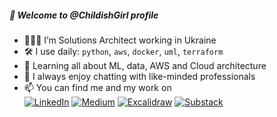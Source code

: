 #####  👋 Welcome to @ChildishGirl profile
- 👩🏻‍💻 I’m Solutions Architect working in Ukraine
- 🛠️ I use daily: `python`, `aws`, `docker`,  `uml`, `terraform`
- 🌱 Learning all about ML, data, AWS and Cloud architecture 
- 💞️ I always enjoy chatting with like-minded professionals
- 📫 You can find me and my work on <br/>
[![LinkedIn](https://img.shields.io/badge/linkedin-%230077B5.svg?style=for-the-badge&logo=linkedin&logoColor=white)](https://www.linkedin.com/in/annpastushko/) [![Medium](https://img.shields.io/badge/Medium-12100E?style=for-the-badge&logo=medium&logoColor=white)](https://medium.com/annpastushko) [![Excalidraw](https://img.shields.io/badge/Excalidraw-%2300C4CC.svg?color=black&style=for-the-badge&logo=data%3Aimage%2Fpng%3Bbase64%2CiVBORw0KGgoAAAANSUhEUgAAADIAAAAyCAAAAAA7VNdtAAAACXBIWXMAAC4jAAAuIwF4pT92AAACb0lEQVRIx5XWy0uUURjH8f6GaJ8RFLRsk7UzWrjLlYUbtVx2VdHSwfCGCXbRHO8aVGBRY5TgpTJDkshIU0zzhqbjbca5Oo7OOO%2F5tphpEho5z5zN%2B3vOywfe51m85xwg9nIH2G8diLmr3l8u9MZFQk0Vm4s3nXGQ7eJ3CqzpK2LiMc0AMJc8LST2%2FA0wZoMwm%2FhFRJYuuYD%2BrifAbGKPEpCMMYCep60AtrQ5ASlzARjLCmDLZAhIm21P0TsBuHSkx7pn2lUGDL3SkYmf%2F3L3JKg8t45YP0Sjr8iA5ZfaXjz10fh6DGhza4mR%2FTd5c0JgM%2Bsn5koORZJlCKif1xN%2FwnrkC7OCsJ6n9ISqkfDz2SDQOIyAjIZH5EwNwFpqUEICJz0Aj%2FuAxrdICDUbdodrJMkPG0eKRGT8Ru6VwvYL3UBrTaaEbBbsAvbTPrAnLZ0ICIg7RykVrO0A6rqMM14BwXLnrCk7wQ22cz5ynRICOTxqB5p7oXpZRu45jjnwfT7vhxfTMnK3sQWcRweAwREZKT%2B0CmsHvcDUJxm5VQO0HDaA9U4R8Ry3gj0jHWCnVUQsFYD5RzkATRLiPzUHa3lGMwBVEtJVoKB%2BigcA1G7rSTBlClZKFKUAtNv15Nt1BRW%2FIdxL%2F7yeXB2F%2BQagEoBfX7VkITMExQ7gIQArb7SkZRgmLURJsE5LnhsYJj%2Bg8sMbDYIh8%2F0jgLoYrsxKQAoDACpyRpT69CSUsrin6q4M6QnWtJloHqrdlfSCI2s8ksbN%2F4vYF5KtkvCBP1Md4%2F%2B6z7Un2NAHLJTtICYYHZ1q%2BvYWcRAYuH%2FNQ3yEVf8%2BL%2F4AV4BU8k2caJcAAAAASUVORK5CYII%3D)](https://libraries.excalidraw.com/?target=_excalidraw&referrer=https%3A%2F%2Fexcalidraw.com%2F&useHash=true&token=GUP7BxuVqhPwharoCuMIq&theme=light&version=2&sort=new#anna-pastushko-aws-architecture-icons) [![Substack](https://img.shields.io/badge/Substack-%23006f5c.svg?style=for-the-badge&logo=substack&logoColor=FF6719)](https://annpastushko.substack.com/)
